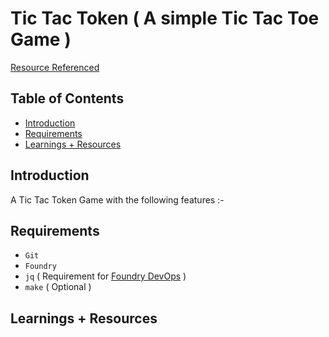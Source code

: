 # Tic Tac Token ( A simple Tic Tac Toe Game )

[Resource Referenced](https://book.tictactoken.co/)

## Table of Contents

- [Introduction](#introduction)
- [Requirements](#requirements)
- [Learnings + Resources](#learnings--resources)

## Introduction

A Tic Tac Token Game with the following features :-

## Requirements

- `Git`
- `Foundry`
- `jq` ( Requirement for [Foundry DevOps](https://github.com/Cyfrin/foundry-devops) )
- `make` ( Optional )

## Learnings + Resources

####
